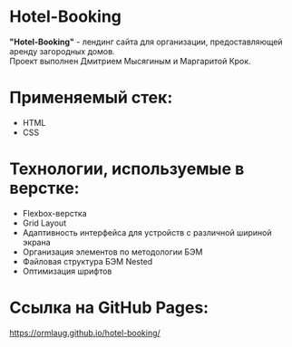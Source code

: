 # Hotel-Booking

**"Hotel-Booking"** - лендинг сайта для организации, предоставляющей аренду загородных домов.<br>
Проект выполнен Дмитрием Мысягиным и Маргаритой Крок.

# Применяемый стек:
* HTML
* CSS

# Технологии, используемые в верстке:
* Flexbox-верстка
* Grid Layout
* Адаптивность интерфейса для устройств с различной шириной экрана
* Организация элементов по методологии БЭМ
* Файловая структура БЭМ Nested
* Оптимизация шрифтов

# Ссылка на GitHub Pages:
https://ormlaug.github.io/hotel-booking/
